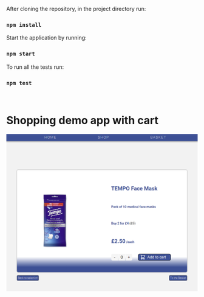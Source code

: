 After cloning the repository, in the project directory run:

### `npm install`

Start the application by running:

### `npm start`

To run all the tests run:

### `npm test`

<br/>

# Shopping demo app with cart

![](./app_pic.png)
